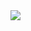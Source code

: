 <new folder>
	<body background="111.jpg">
	</body>
</new>

<new folder>
	<body>
		<a id="contact" href="https://www.bing.com/search?q=google&form=ANNTH1&refig=f004577f5c3e4c64b3617b7e50878f42&sp=1&qs=HS&pq=g&sk=PRES1&sc=8-1&cvid=f004577f5c3e4c64b3617b7e50878f42">
		<img src="2623.jpg">
		</body>
	</new>

